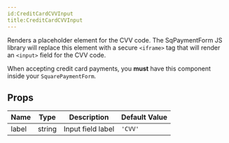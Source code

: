 ```yaml
---
id:CreditCardCVVInput
title:CreditCardCVVInput
---
```

Renders a placeholder element for the CVV code. The SqPaymentForm JS library will replace this element with
a secure `<iframe>` tag that will render an `<input>` field for the CVV code.

When accepting credit card payments, you **must** have this component inside your `SquarePaymentForm`.
## Props
|Name|Type|Description|Default Value|
|---|---|---|---|
|label|string|Input field label|`'CVV'`|
